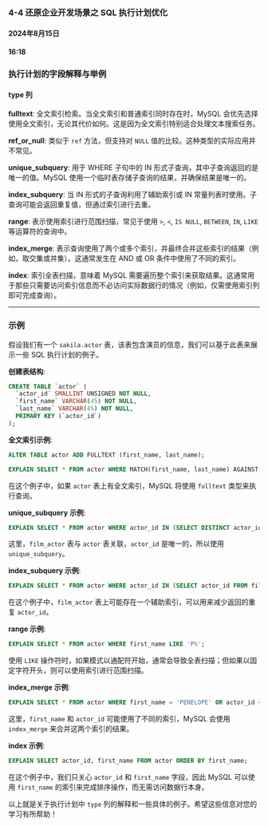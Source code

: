 ### 4-4 还原企业开发场景之 SQL 执行计划优化

#### 2024年8月15日
#### 16:18

### 执行计划的字段解释与举例
#### type 列

**fulltext**: 全文索引检索。当全文索引和普通索引同时存在时，MySQL 会优先选择使用全文索引，无论其代价如何。这是因为全文索引特别适合处理文本搜索任务。

**ref_or_null**: 类似于 `ref` 方法，但支持对 `NULL` 值的比较。这种类型的实际应用并不常见。

**unique_subquery**: 用于 WHERE 子句中的 IN 形式子查询，其中子查询返回的是唯一的值。MySQL 使用一个临时表存储子查询的结果，并确保结果是唯一的。

**index_subquery**: 当 IN 形式的子查询利用了辅助索引或 IN 常量列表时使用。子查询可能会返回重复值，但通过索引进行去重。

**range**: 表示使用索引进行范围扫描，常见于使用 `>`, `<`, `IS NULL`, `BETWEEN`, `IN`, `LIKE` 等运算符的查询中。

**index_merge**: 表示查询使用了两个或多个索引，并最终合并这些索引的结果（例如，取交集或并集）。这通常发生在 AND 或 OR 条件中使用了不同的索引。

**index**: 索引全表扫描，意味着 MySQL 需要遍历整个索引来获取结果。这通常用于那些只需要访问索引信息而不必访问实际数据行的情况（例如，仅需使用索引列即可完成查询）。

---

### 示例

假设我们有一个 `sakila.actor` 表，该表包含演员的信息，我们可以基于此表来展示一些 SQL 执行计划的例子。

**创建表结构**:
```sql
CREATE TABLE `actor` (
  `actor_id` SMALLINT UNSIGNED NOT NULL,
  `first_name` VARCHAR(45) NOT NULL,
  `last_name` VARCHAR(45) NOT NULL,
  PRIMARY KEY (`actor_id`)
);
```

**全文索引示例**:
```sql
ALTER TABLE actor ADD FULLTEXT (first_name, last_name);

EXPLAIN SELECT * FROM actor WHERE MATCH(first_name, last_name) AGAINST('PENELOPE');
```
在这个例子中，如果 `actor` 表上有全文索引，MySQL 将使用 `fulltext` 类型来执行查询。

**unique_subquery 示例**:
```sql
EXPLAIN SELECT * FROM actor WHERE actor_id IN (SELECT DISTINCT actor_id FROM film_actor WHERE film_id = 1);
```
这里，`film_actor` 表与 `actor` 表关联，`actor_id` 是唯一的，所以使用 `unique_subquery`。

**index_subquery 示例**:
```sql
EXPLAIN SELECT * FROM actor WHERE actor_id IN (SELECT actor_id FROM film_actor WHERE film_id IN (1, 2, 3));
```
在这个例子中，`film_actor` 表上可能存在一个辅助索引，可以用来减少返回的重复 `actor_id`。

**range 示例**:
```sql
EXPLAIN SELECT * FROM actor WHERE first_name LIKE 'P%';
```
使用 `LIKE` 操作符时，如果模式以通配符开始，通常会导致全表扫描；但如果以固定字符开头，则可以使用索引进行范围扫描。

**index_merge 示例**:
```sql
EXPLAIN SELECT * FROM actor WHERE first_name = 'PENELOPE' OR actor_id < 50;
```
这里，`first_name` 和 `actor_id` 可能使用了不同的索引，MySQL 会使用 `index_merge` 来合并这两个索引的结果。

**index 示例**:
```sql
EXPLAIN SELECT actor_id, first_name FROM actor ORDER BY first_name;
```
在这个例子中，我们只关心 `actor_id` 和 `first_name` 字段，因此 MySQL 可以使用 `first_name` 的索引来完成排序操作，而无需访问数据行本身。

以上就是关于执行计划中 `type` 列的解释和一些具体的例子。希望这些信息对您的学习有所帮助！